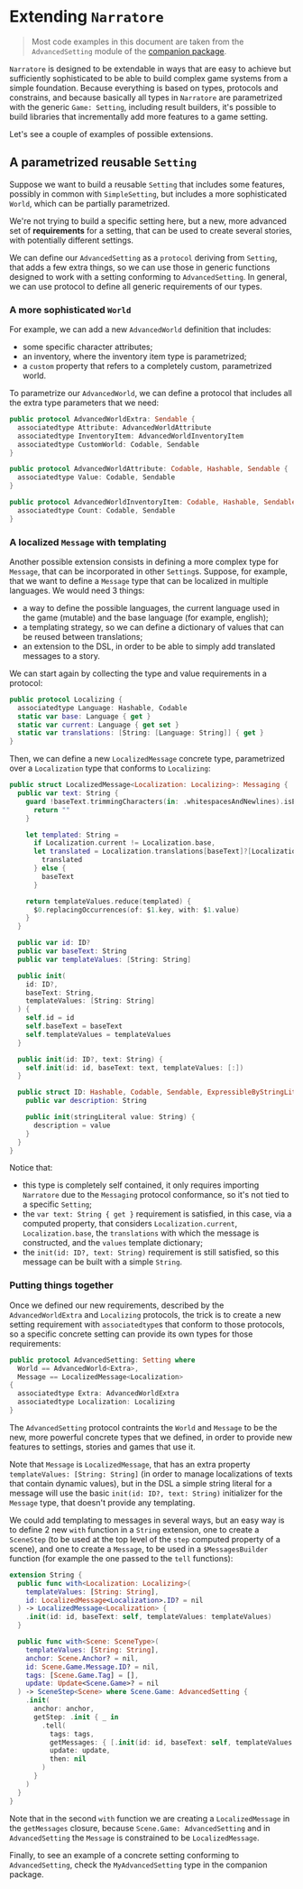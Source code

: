 # Extending `Narratore`

> Most code examples in this document are taken from the `AdvancedSetting` module of the [companion package](https://github.com/broomburgo/SimpleGame).

`Narratore` is designed to be extendable in ways that are easy to achieve but sufficiently sophisticated to be able to build complex game systems from a simple foundation. Because everything is based on types, protocols and constrains, and because basically all types in `Narratore` are parametrized with the generic `Game: Setting`, including result builders, it's possible to build libraries that incrementally add more features to a game setting.

Let's see a couple of examples of possible extensions.

## A parametrized reusable `Setting`

Suppose we want to build a reusable `Setting` that includes some features, possibly in common with `SimpleSetting`, but includes a more sophisticated `World`, which can be partially parametrized.

We're not trying to build a specific setting here, but a new, more advanced set of **requirements** for a setting, that can be used to create several stories, with potentially different settings. 

We can define our `AdvancedSetting` as a `protocol` deriving from `Setting`, that adds a few extra things, so we can use those in generic functions designed to work with a setting conforming to `AdvancedSetting`. In general, we can use protocol to define all generic requirements of our types.

### A more sophisticated `World`

For example, we can add a new `AdvancedWorld` definition that includes:

- some specific character attributes;
- an inventory, where the inventory item type is parametrized;
- a `custom` property that refers to a completely custom, parametrized world.

To parametrize our `AdvancedWorld`, we can define a protocol that includes all the extra type parameters that we need:

```swift
public protocol AdvancedWorldExtra: Sendable {
  associatedtype Attribute: AdvancedWorldAttribute
  associatedtype InventoryItem: AdvancedWorldInventoryItem
  associatedtype CustomWorld: Codable, Sendable
}

public protocol AdvancedWorldAttribute: Codable, Hashable, Sendable {
  associatedtype Value: Codable, Sendable
}

public protocol AdvancedWorldInventoryItem: Codable, Hashable, Sendable {
  associatedtype Count: Codable, Sendable
}
```

### A localized `Message` with templating

Another possible extension consists in defining a more complex type for `Message`, that can be incorporated in other `Setting`s. Suppose, for example, that we want to define a `Message` type that can be localized in multiple languages. We would need 3 things:

- a way to define the possible languages, the current language used in the game (mutable) and the base language (for example, english);
- a templating strategy, so we can define a dictionary of values that can be reused between translations;
- an extension to the DSL, in order to be able to simply add translated messages to a story.

We can start again by collecting the type and value requirements in a protocol:

```swift
public protocol Localizing {
  associatedtype Language: Hashable, Codable
  static var base: Language { get }
  static var current: Language { get set }
  static var translations: [String: [Language: String]] { get }
}
```

Then, we can define a new `LocalizedMessage` concrete type, parametrized over a `Localization` type that conforms to `Localizing`:

```swift
public struct LocalizedMessage<Localization: Localizing>: Messaging {
  public var text: String {
    guard !baseText.trimmingCharacters(in: .whitespacesAndNewlines).isEmpty else {
      return ""
    }

    let templated: String =
      if Localization.current != Localization.base,
      let translated = Localization.translations[baseText]?[Localization.current] {
        translated
      } else {
        baseText
      }

    return templateValues.reduce(templated) {
      $0.replacingOccurrences(of: $1.key, with: $1.value)
    }
  }

  public var id: ID?
  public var baseText: String
  public var templateValues: [String: String]

  public init(
    id: ID?,
    baseText: String,
    templateValues: [String: String]
  ) {
    self.id = id
    self.baseText = baseText
    self.templateValues = templateValues
  }

  public init(id: ID?, text: String) {
    self.init(id: id, baseText: text, templateValues: [:])
  }

  public struct ID: Hashable, Codable, Sendable, ExpressibleByStringLiteral, CustomStringConvertible {
    public var description: String

    public init(stringLiteral value: String) {
      description = value
    }
  }
}
```

Notice that:

- this type is completely self contained, it only requires importing `Narratore` due to the `Messaging` protocol conformance, so it's not tied to a specific `Setting`;
- the `var text: String { get }` requirement is satisfied, in this case, via a computed property, that considers `Localization.current`, `Localization.base`, the `translations` with which the message is constructed, and the `values` template dictionary;
- the `init(id: ID?, text: String)` requirement is still satisfied, so this message can be built with a simple `String`.


### Putting things together

Once we defined our new requirements, described by the `AdvancedWorldExtra` and `Localizing` protocols, the trick is to create a new setting requirement with `associatedtype`s that conform to those protocols, so a specific concrete setting can provide its own types for those requirements:

```swift
public protocol AdvancedSetting: Setting where
  World == AdvancedWorld<Extra>,
  Message == LocalizedMessage<Localization>
{
  associatedtype Extra: AdvancedWorldExtra
  associatedtype Localization: Localizing
}
```

The `AdvancedSetting` protocol contraints the `World` and `Message` to be the new, more powerful concrete types that we defined, in order to provide new features to settings, stories and games that use it.

Note that `Message` is `LocalizedMessage`, that has an extra property `templateValues: [String: String]` (in order to manage localizations of texts that contain dynamic values), but in the DSL a simple string literal for a message will use the basic `init(id: ID?, text: String)` initializer for the `Message` type, that doesn't provide any templating.

We could add templating to messages in several ways, but an easy way is to define 2 new `with` function in a `String` extension, one to create a `SceneStep` (to be used at the top level of the `step` computed property of a scene), and one to create a `Message`, to be used in a `$MessagesBuilder` function (for example the one passed to the `tell` functions):

```swift
extension String {
  public func with<Localization: Localizing>(
    templateValues: [String: String],
    id: LocalizedMessage<Localization>.ID? = nil
  ) -> LocalizedMessage<Localization> {
    .init(id: id, baseText: self, templateValues: templateValues)
  }

  public func with<Scene: SceneType>(
    templateValues: [String: String],
    anchor: Scene.Anchor? = nil,
    id: Scene.Game.Message.ID? = nil,
    tags: [Scene.Game.Tag] = [],
    update: Update<Scene.Game>? = nil
  ) -> SceneStep<Scene> where Scene.Game: AdvancedSetting {
    .init(
      anchor: anchor,
      getStep: .init { _ in
        .tell(
          tags: tags,
          getMessages: { [.init(id: id, baseText: self, templateValues: templateValues)] },
          update: update,
          then: nil
        )
      }
    )
  }
}
```

Note that in the second `with` function we are creating a `LocalizedMessage` in the `getMessages` closure, because `Scene.Game: AdvancedSetting` and in `AdvancedSetting` the `Message` is constrained to be `LocalizedMessage`.

Finally, to see an example of a concrete setting conforming to `AdvancedSetting`, check the `MyAdvancedSetting` type in the companion package.

